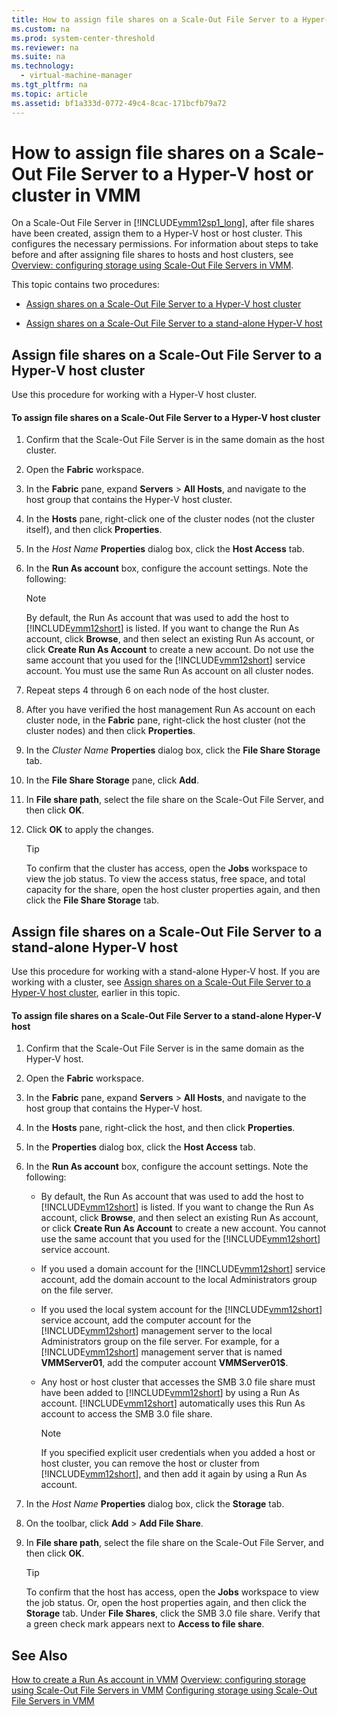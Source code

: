 ```yaml
---
title: How to assign file shares on a Scale-Out File Server to a Hyper-V host or cluster in VMM
ms.custom: na
ms.prod: system-center-threshold
ms.reviewer: na
ms.suite: na
ms.technology: 
  - virtual-machine-manager
ms.tgt_pltfrm: na
ms.topic: article
ms.assetid: bf1a333d-0772-49c4-8cac-171bcfb79a72
---
```

# How to assign file shares on a Scale-Out File Server to a Hyper-V host or cluster in VMM
On a Scale\-Out File Server in [!INCLUDE[vmm12sp1_long](../../Token/vmm12sp1_long_md.md)], after file shares have been created, assign them to a Hyper\-V host or host cluster. This configures the necessary permissions. For information about steps to take before and after assigning file shares to hosts and host clusters, see [Overview: configuring storage using Scale-Out File Servers in VMM](Overview--configuring-storage-using-Scale-Out-File-Servers-in-VMM.md).

This topic contains two procedures:

-   [Assign shares on a Scale-Out File Server to a Hyper-V host cluster](How-to-assign-file-shares-on-a-Scale-Out-File-Server-to-a-Hyper-V-host-or-cluster-in-VMM.md#BKMK_cluster)

-   [Assign shares on a Scale-Out File Server to a stand-alone Hyper-V host](How-to-assign-file-shares-on-a-Scale-Out-File-Server-to-a-Hyper-V-host-or-cluster-in-VMM.md#BKMK_standalone)

## <a name="BKMK_cluster"></a>Assign file shares on a Scale\-Out File Server to a Hyper\-V host cluster
Use this procedure for working with a Hyper\-V host cluster.

#### To assign file shares on a Scale\-Out File Server to a Hyper\-V host cluster

1.  Confirm that the Scale\-Out File Server is in the same domain as the host cluster.

2.  Open the **Fabric** workspace.

3.  In the **Fabric** pane, expand **Servers** > **All Hosts**, and navigate to the host group that contains the Hyper\-V host cluster.

4.  In the **Hosts** pane, right\-click one of the cluster nodes \(not the cluster itself\), and then click **Properties**.

5.  In the *Host Name* **Properties** dialog box, click the **Host Access** tab.

6.  In the **Run As account** box, configure the account settings. Note the following:

    > [!NOTE]
    > By default, the Run As account that was used to add the host to [!INCLUDE[vmm12short](../../Token/vmm12short_md.md)] is listed. If you want to change the Run As account, click **Browse**, and then select an existing Run As account, or click **Create Run As Account** to create a new account. Do not use the same account that you used for the [!INCLUDE[vmm12short](../../Token/vmm12short_md.md)] service account. You must use the same Run As account on all cluster nodes.

7.  Repeat steps 4 through 6 on each node of the host cluster.

8.  After you have verified the host management Run As account on each cluster node, in the **Fabric** pane, right\-click the host cluster \(not the cluster nodes\) and then click **Properties**.

9. In the *Cluster Name* **Properties** dialog box, click the **File Share Storage** tab.

10. In the **File Share Storage** pane, click **Add**.

11. In **File share path**, select the file share on the Scale\-Out File Server, and then click **OK**.

12. Click **OK** to apply the changes.

    > [!TIP]
    > To confirm that the cluster has access, open the **Jobs** workspace to view the job status. To view the access status, free space, and total capacity for the share, open the host cluster properties again, and then click the **File Share Storage** tab.

## <a name="BKMK_standalone"></a>Assign file shares on a Scale\-Out File Server to a stand\-alone Hyper\-V host
Use this procedure for working with a stand\-alone Hyper\-V host. If you are working with a cluster, see [Assign shares on a Scale-Out File Server to a Hyper-V host cluster](How-to-assign-file-shares-on-a-Scale-Out-File-Server-to-a-Hyper-V-host-or-cluster-in-VMM.md#BKMK_cluster), earlier in this topic.

#### To assign file shares on a Scale\-Out File Server to a stand\-alone Hyper\-V host

1.  Confirm that the Scale\-Out File Server is in the same domain as the Hyper\-V host.

2.  Open the **Fabric** workspace.

3.  In the **Fabric** pane, expand **Servers** > **All Hosts**, and navigate to the host group that contains the Hyper\-V host.

4.  In the **Hosts** pane, right\-click the host, and then click **Properties**.

5.  In the **Properties** dialog box, click the **Host Access** tab.

6.  In the **Run As account** box, configure the account settings. Note the following:

    -   By default, the Run As account that was used to add the host to [!INCLUDE[vmm12short](../../Token/vmm12short_md.md)] is listed. If you want to change the Run As account, click **Browse**, and then select an existing Run As account, or click **Create Run As Account** to create a new account. You cannot use the same account that you used for the [!INCLUDE[vmm12short](../../Token/vmm12short_md.md)] service account.

    -   If you used a domain account for the [!INCLUDE[vmm12short](../../Token/vmm12short_md.md)] service account, add the domain account to the local Administrators group on the file server.

    -   If you used the local system account for the [!INCLUDE[vmm12short](../../Token/vmm12short_md.md)] service account, add the computer account for the [!INCLUDE[vmm12short](../../Token/vmm12short_md.md)] management server to the local Administrators group on the file server. For example, for a [!INCLUDE[vmm12short](../../Token/vmm12short_md.md)] management server that is named **VMMServer01**, add the computer account **VMMServer01$**.

    -   Any host or host cluster that accesses the SMB 3.0 file share must have been added to [!INCLUDE[vmm12short](../../Token/vmm12short_md.md)] by using a Run As account. [!INCLUDE[vmm12short](../../Token/vmm12short_md.md)] automatically uses this Run As account to access the SMB 3.0 file share.

        > [!NOTE]
        > If you specified explicit user credentials when you added a host or host cluster, you can remove the host or cluster from [!INCLUDE[vmm12short](../../Token/vmm12short_md.md)], and then add it again by using a Run As account.

7.  In the *Host Name* **Properties** dialog box, click the **Storage** tab.

8.  On the toolbar, click **Add** > **Add File Share**.

9. In **File share path**, select the file share on the Scale\-Out File Server, and then click **OK**.

    > [!TIP]
    > To confirm that the host has access, open the **Jobs** workspace to view the job status. Or, open the host properties again, and then click the **Storage** tab. Under **File Shares**, click the SMB 3.0 file share. Verify that a green check mark appears next to **Access to file share**.

## See Also
[How to create a Run As account in VMM](How-to-create-a-Run-As-account-in-VMM.md)
[Overview: configuring storage using Scale-Out File Servers in VMM](Overview--configuring-storage-using-Scale-Out-File-Servers-in-VMM.md)
[Configuring storage using Scale-Out File Servers in VMM](Configuring-storage-using-Scale-Out-File-Servers-in-VMM.md)


